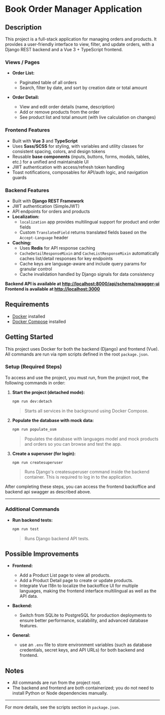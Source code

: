 
# Book Order Manager Application

## Description

This project is a full-stack application for managing orders and products. It provides a user-friendly interface to view, filter, and update orders, with a Django REST backend and a Vue 3 + TypeScript frontend.


### Views / Pages

- **Order List:**
  - Paginated table of all orders
  - Search, filter by date, and sort by creation date or total amount

- **Order Detail:**
  - View and edit order details (name, description)
  - Add or remove products from the order
  - See product list and total amount (with live calculation on changes)


### Frontend Features

- Built with **Vue 3** and **TypeScript**
- Uses **Sass/SCSS** for styling, with variables and utility classes for consistent spacing, colors, and design tokens
- Reusable **base components** (inputs, buttons, forms, modals, tables, etc.) for a unified and maintainable UI
- JWT authentication with access/refresh token handling
- Toast notifications, composables for API/auth logic, and navigation guards

### Backend Features

- Built with **Django REST Framework**
- JWT authentication (SimpleJWT)
- API endpoints for orders and products
- **Localization:**
  - `localization` app provides multilingual support for product and order fields
  - Custom `TranslatedField` returns translated fields based on the `Accept-Language` header
- **Caching:**
  - Uses **Redis** for API response caching
  - `CacheDetailResponseMixin` and `CacheListResponseMixin` automatically caches list/detail responses for key endpoints
  - Cache keys are language-aware and include query params for granular control
  - Cache invalidation handled by Django signals for data consistency


**Backend API is available at [http://localhost:8000/api/schema/swagger-ui](http://localhost:8000/api/schema/swagger-ui)**  
**Frontend is available at [http://localhost:3000](http://localhost:3000)**


## Requirements

- [Docker](https://www.docker.com/) installed
- [Docker Compose](https://docs.docker.com/compose/) installed

## Getting Started

This project uses Docker for both the backend (Django) and frontend (Vue). All commands are run via npm scripts defined in the root `package.json`.

### Setup (Required Steps)

To access and use the project, you must run, from the project root, the following commands in order:

1. **Start the project (detached mode):**
   ```bash
   npm run dev:detach
   ```
   > Starts all services in the background using Docker Compose.

2. **Populate the database with mock data:**
   ```bash
   npm run populate_osm
   ```
   > Populates the database with languages model and mock products and orders so you can browse and test the app.

3. **Create a superuser (for login):**
   ```bash
   npm run createsuperuser
   ```
   > Runs Django's createsuperuser command inside the backend container. This is required to log in to the application.

After completing these steps, you can access the frontend backoffice and backend api swagger as described above.

---

### Additional Commands

- **Run backend tests:**
  ```bash
  npm run test
  ```
  > Runs Django backend API tests.


## Possible Improvements

- **Frontend:**
  - Add a Product List page to view all products.
  - Add a Product Detail page to create or update products.
  - Integrate Vue I18n to localize the backoffice UI for multiple languages, making the frontend interface multilingual as well as the API data.

- **Backend:**
  - Switch from SQLite to PostgreSQL for production deployments to ensure better performance, scalability, and advanced database features.

- **General:**
  - use an `.env` file to store environment variables (such as database credentials, secret keys, and API URLs) for both backend and frontend.


## Notes
- All commands are run from the project root.
- The backend and frontend are both containerized; you do not need to install Python or Node dependencies manually.

---

For more details, see the scripts section in `package.json`.
